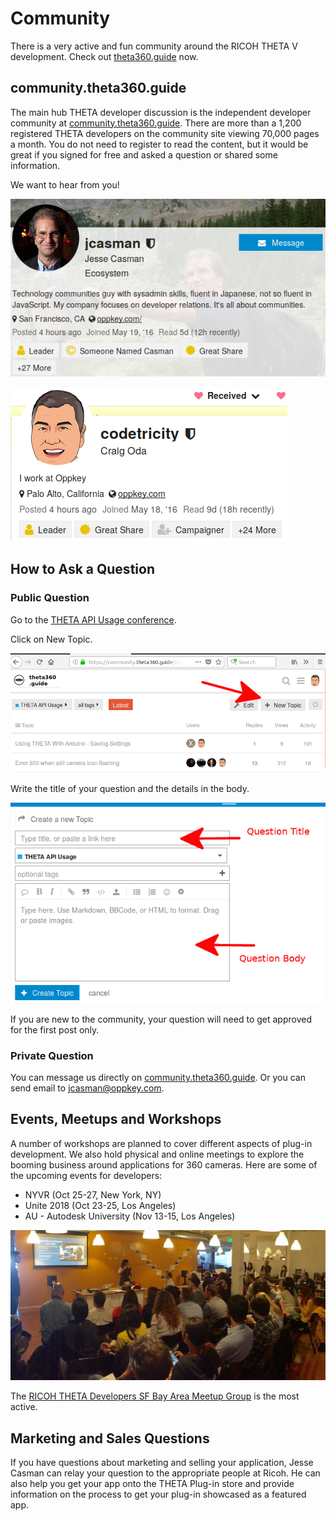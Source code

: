 # Community
There is a very active and fun community around the RICOH THETA V development. Check out 
[theta360.guide](https://theta360.guide) now.

## community.theta360.guide

The main hub THETA developer discussion is the independent developer community at [community.theta360.guide](https://community.theta360.guide). There are more than
a 1,200 registered THETA developers on the community
site viewing 70,000 pages a month. You do not need to register to read the content, but it would be great if
you signed for free and asked a question or shared some information.

We want to hear from you!

[![](img/community/jcasman.png)](https://community.theta360.guide/u/jcasman27/summary)

[![](img/community/craigoda.png)](https://community.theta360.guide/u/codetricity/summary)

## How to Ask a Question

### Public Question

Go to the [THETA API Usage conference](https://community.theta360.guide/c/theta-api-usage).

Click on New Topic.

![](img/community/new-topic.png)

Write the title of your question and the details in the body.

![](img/community/questions.png)

If you are new to the community, your question will need to get approved for the first post only.

### Private Question
You can message us directly on [community.theta360.guide](https://community.theta360.guide). Or you can send email to jcasman@oppkey.com.



## Events, Meetups and Workshops

A number of workshops are planned to cover different aspects of plug-in development. We also hold physical and online meetings to explore the booming business around applications for 360 cameras. Here are some of the upcoming events for developers:

* NYVR (Oct 25-27, New York, NY)
* Unite 2018 (Oct 23-25, Los Angeles)
* AU - Autodesk University (Nov 13-15, Los Angeles)

![](img/community/meetup.png)

The [RICOH THETA Developers SF Bay Area Meetup Group](https://www.meetup.com/RICOH-THETA-Developers-SF-Bay-Area/) is the 
most active.

## Marketing and Sales Questions

If you have questions about marketing and selling your application, Jesse Casman can relay your question to the appropriate people at Ricoh.  He can also help you get your app onto the THETA Plug-in store and provide 
information on the process to get your plug-in showcased as a featured app.
